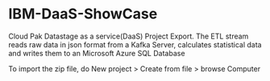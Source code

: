 # IBM-DaaS-ShowCase
 Cloud Pak Datastage as a service(DaaS) Project Export. The ETL stream reads raw data in json format from a Kafka Server, calculates statistical data and writes them to an Microsoft Azure SQL Database
 
 To import the zip file, do New project > Create from file > browse Computer
